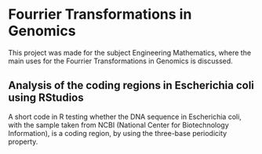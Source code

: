 # Fourrier Transformations in Genomics
This project was made for the subject Engineering Mathematics, where the main uses for the Fourrier Transformations in Genomics is discussed.

## Analysis of the coding regions in Escherichia coli using RStudios
A short code in R testing whether the DNA sequence in Escherichia coli, with the sample taken from NCBI (National Center for Biotechnology Information), is a coding region, by using the three-base periodicity property.
